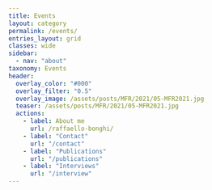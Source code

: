 ```yaml
---
title: Events
layout: category
permalink: /events/
entries_layout: grid
classes: wide
sidebar:
  - nav: "about"
taxonomy: Events
header:
  overlay_color: "#000"
  overlay_filter: "0.5"
  overlay_image: /assets/posts/MFR/2021/05-MFR2021.jpg
  teaser: /assets/posts/MFR/2021/05-MFR2021.jpg
  actions:
    - label: About me
      url: /raffaello-bonghi/
    - label: "Contact"
      url: "/contact"
    - label: "Publications"
      url: "/publications"
    - label: "Interviews"
      url: "/interview"
---
```

